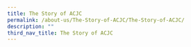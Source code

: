 ```yaml
---
title: The Story of ACJC
permalink: /about-us/The-Story-of-ACJC/The-Story-of-ACJC/
description: ""
third_nav_title: The Story of ACJC
---
```

